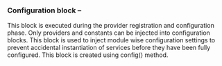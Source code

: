 
###  Configuration block – 
This block is executed during the provider registration and configuration phase. Only providers and constants can be injected into configuration blocks. This block is used to inject module wise configuration settings to prevent accidental instantiation of services before they have been fully configured. This block is created using config() method.
